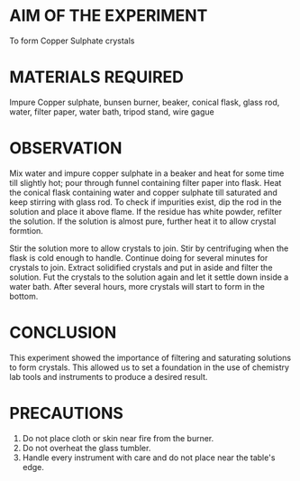# AIM OF THE EXPERIMENT

To form Copper Sulphate crystals

# MATERIALS REQUIRED

Impure Copper sulphate, bunsen burner, beaker, conical flask, glass rod, water, filter paper, water bath, tripod stand, wire gague

# OBSERVATION

Mix water and impure copper sulphate in a beaker and heat for some time till slightly hot; pour through funnel containing filter paper into flask. Heat the conical flask containing water and copper sulphate till saturated and keep stirring with glass rod. To check if impurities exist, dip the rod in the solution and place it above flame. If the residue has white powder, refilter the solution. If the solution is almost pure, further heat it to allow crystal formtion. 

Stir the solution more to allow crystals to join. Stir by centrifuging when the flask is cold enough to handle. Continue doing for several minutes for crystals to join. Extract solidified crystals and put in aside and filter the solution. Fut the crystals to the solution again and let it settle down inside a water bath. After several hours, more crystals will start to form in the bottom. 

# CONCLUSION

This experiment showed the importance of filtering and saturating solutions to form crystals. This allowed us to set a foundation in the use of chemistry lab tools and instruments to produce a desired result. 

# PRECAUTIONS 

1. Do not place cloth or skin near fire from the burner. 
2. Do not overheat the glass tumbler.
3. Handle every instrument with care and do not place near the table's edge. 